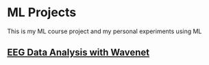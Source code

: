 # ML Projects
This is my ML course project and my personal experiments using ML
## [EEG Data Analysis with Wavenet](https://github.com/mariazhou668899/ML/tree/main/EEG_Analysis_WaveNet)

